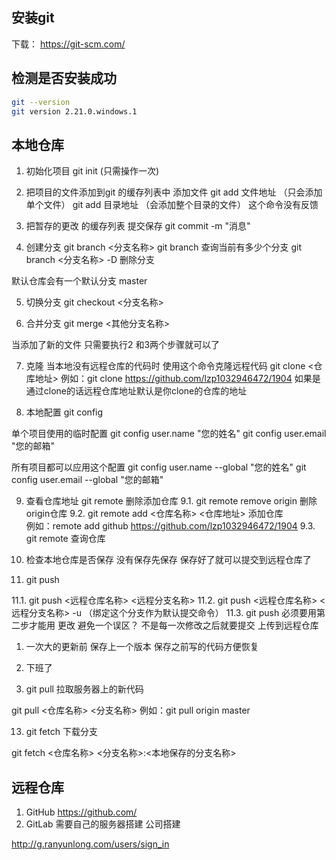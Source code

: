 ## 安装git
下载： https://git-scm.com/

## 检测是否安装成功
```bash
git --version
git version 2.21.0.windows.1
```

## 本地仓库

1. 初始化项目
git init (只需操作一次)

2. 把项目的文件添加到git 的缓存列表中
添加文件
git add 文件地址 （只会添加单个文件）
git add 目录地址 （会添加整个目录的文件）
这个命令没有反馈

3. 把暂存的更改 的缓存列表 提交保存
git commit -m "消息"

4. 创建分支
git branch <分支名称>
git branch 查询当前有多少个分支
git branch <分支名称> -D 删除分支

默认仓库会有一个默认分支 master

5. 切换分支
git checkout <分支名称>

6. 合并分支
git merge <其他分支名称>

当添加了新的文件 只需要执行2 和3两个步骤就可以了

7. 克隆
当本地没有远程仓库的代码时 使用这个命令克隆远程代码
git clone <仓库地址>
例如：git clone https://github.com/lzp1032946472/1904
如果是通过clone的话远程仓库地址默认是你clone的仓库的地址


8. 本地配置
git config

单个项目使用的临时配置
git config user.name "您的姓名"
git config user.email "您的邮箱"

所有项目都可以应用这个配置
git config user.name --global "您的姓名"
git config user.email --global "您的邮箱"


9. 查看仓库地址
git remote 删除添加仓库
9.1. git remote remove origin 删除origin仓库 
9.2. git remote add <仓库名称> <仓库地址> 添加仓库  
 例如：remote add github https://github.com/lzp1032946472/1904
9.3. git remote 查询仓库

10. 检查本地仓库是否保存
没有保存先保存
保存好了就可以提交到远程仓库了

11. git push

11.1. git push <远程仓库名称> <远程分支名称>
11.2. git push <远程仓库名称> <远程分支名称> -u （绑定这个分支作为默认提交命令）
11.3. git push 必须要用第二步才能用
更改
避免一个误区？ 不是每一次修改之后就要提交 上传到远程仓库
1. 一次大的更新前 保存上一个版本 保存之前写的代码方便恢复
2. 下班了

12. git pull
拉取服务器上的新代码

git pull <仓库名称> <分支名称>
例如：git pull origin master

13. git fetch 下载分支

git fetch <仓库名称> <分支名称>:<本地保存的分支名称>

## 远程仓库

1. GitHub 
https://github.com/
2. GitLab
需要自己的服务器搭建 公司搭建

http://g.ranyunlong.com/users/sign_in